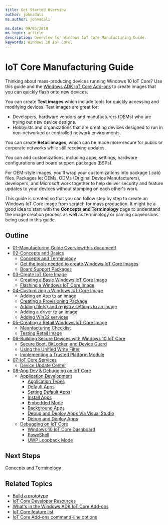 ```yaml
---
title: Get Started Overview
author: johnadali
ms.author: johnadali

ms.date: 09/05/2018 
ms.topic: article 
description: Overview for Windows IoT Core Manufacturing Guide.
keywords: Windows 10 IoT Core, 
---
```


# IoT Core Manufacturing Guide

Thinking about mass-producing devices running Windows 10 IoT Core? Use this guide and the [Windows ADK IoT Core Add-ons](https://docs.microsoft.com/windows-hardware/manufacture/iot/iot-core-adk-addons) to create images that you can quickly flash onto new devices.

You can create **Test images** which include tools for quickly accessing and modifying devices. Test images are great for:

* Developers, hardware vendors and manufacturers (OEMs) who are trying out new device designs.
* Hobbyists and organizations that are creating devices designed to run in non-networked or controlled network environments.

You can create **Retail images**, which can be made more secure for public or corporate networks while still receiving updates.

You can add customizations, including apps, settings, hardware configurations and board support packages (BSPs).

For OEM-style images, you'll wrap your customizations into package (.cab) files. Packages let OEMs, ODMs (Original Device Manufacturers), developers, and Microsoft work together to help deliver security and feature updates to your devices without stomping on each other's work.

This guide is created so that you can follow step by step to create an Windows IoT Core image from scratch for mass production. It might be a good idea to start with the **Concepts and Terminology** page to understand the image creation process as well as terminology or naming convensions being used in this guide.

## Outline
* [01-Manufacturing Guide Overview(this document)](GuideOverview.md)
* [02-Concepts and Basics](Concepts-Terms-Basics/Concepts-Terms-Basics.md)
   * [Concepts and Terminology](Concepts-Terms-Basics/ConceptsTerminology.md)
   * [Get the tools needed to create Windows IoT Core Images](Concepts-Terms-Basics/ToolsNeeded.md)
   * [Board Support Packages](Concepts-Terms-Basics/BoardSupportPackages.md)
* [03-Create IoT Core Image](Create-IoT-Image/Create-IoT-Core-Image.md)
  * [Creating a Basic Windows IoT Core Image](Create-IoT-Image/CreateBasicImage.md)
  * [Flashing a Windows IoT Core Image](Create-IoT-Image/FlashingImage.md)
* [04-Customizing a Windows IoT Core Image](Customize-Image/CustomizeImageOverview.md)
    * [Adding an App to an image](Customize-Image/AddingApps.md)
    * [Creating a Provisioning Package](Customize-Image/CreateProvisioningPackage.md)
    * [Adding file(s) and registry settings to an image](Customize-Image/AddFileRegistrySettings.md)
    * [Adding a driver to an image](Customize-Image/AddingDrivers.md)
    * [Adding Win32 services](Customize-Image/AddingWin32Services.md)
* [05-Creating a Retail Windows IoT Core Image](Create-Retail-Image/CreateRetailImage.md)
    * [Maunfacturing Checklist](Create-Retail-Image/ManufacturingCheckList.md)
    * [Testing Retail Image](Create-Retail-Image/Test-Retail-Image.md)
* [06-Building Secure Devices with Windows 10 IoT Core](Secure-IoT-Core/BuildingSecureDevices.md)
    * [Secure Boot, BitLocker, and Device Guard](Secure-IoT-Core/SecureBootBitLockerDeviceGuard.md)
    * [Using the Unified Write Filter](Secure-IoT-Core/UnifiedWriteFilter.md)
    * [Implementing a Trusted Platform Module](Secure-IoT-Core/ImplementingTPM.md)
* [07-IoT Core Services](IoT-Core-Services/IoTCoreServices.md)
    * [Device Update Center](IoT-Core-Services/SettingUpDeviceCenter.md)
* [08-App Dev & Debugging on IoT Core](Debugging-IoT-Core)
    * [Application Development](Debugging-IoT-Core/ApplicationDevelopment.md)
      * [Application Types](Debugging-IoT-Core/AppTypes.md)
      * [Default Apps](Debugging-IoT-Core/Default-App-Overview.md)
      * [Setting Default Apps](Debugging-IoT-Core/SettingUpDeviceCenter.md)
      * [Install Apps](Debugging-IoT-Core/InstallApp.md)
      * [Embedded Mode](Debugging-IoT-Core/embeddedmode.md)
      * [Background Apps](Debugging-IoT-Core/BackgroundApps.md)
      * [Debug and Deploy Apps Via Visual Studio](Debugging-IoT-Core/SettingUpDeviceCenter.md)
      * [Debug and Deploy Apps](Debugging-IoT-Core/SettingUpDeviceCenter.md)
    * [Debugging on IoT Core](Debugging-IoT-Core/DebuggingOutline.md)
      * [Windows 10 IoT Core Dashboard](Debugging-IoT-Core/WindowsIoTDashboard.md)
      * [PoweShell](Debugging-IoT-Core/PowerShell.md)
      * [UWP Loopback Mode](Debugging-IoT-Core/uwploopback.md)

## Next Steps
[Concepts and Terminology](02-ConceptsTerminology.md)

## Related Topics 

* [Build a prototype](../GetStarted.md)
* [IoT Core Developer Resources](https://developer.microsoft.com/en-us/windows/iot)
* [What's in the Windows ADK IoT Core Add-ons](https://docs.microsoft.com/windows-hardware/manufacture/iot/iot-core-adk-addons)
* [IoT Core feature list](https://docs.microsoft.com/windows-hardware/manufacture/iot/iot-core-feature-list)
* [IoT Core Add-ons command-line options](https://docs.microsoft.com/windows-hardware/manufacture/iot/iot-core-adk-addons-command-line-options)
